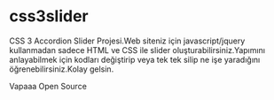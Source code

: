 css3slider
==========

CSS 3 Accordion Slider Projesi.Web siteniz için javascript/jquery kullanmadan sadece HTML ve CSS ile
slider oluşturabilirsiniz.Yapımını anlayabilmek için kodları değiştirip veya tek tek silip ne işe yaradığını 
öğrenebilirsiniz.Kolay gelsin.

Vapaaa Open Source
